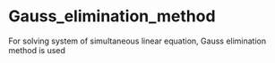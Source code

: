 # Gauss_elimination_method
For solving system of simultaneous linear equation, Gauss elimination method is used
